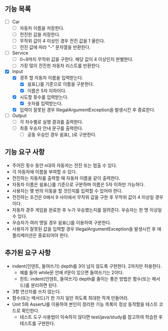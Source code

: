 ## 기능 목록
- [ ] Car
  - [ ] 자동차 이름을 저장한다.
  - [ ] 전진한 값을 저장한다.
  - [ ] 무작위 값이 4 이상인 경우 전진 값을 1 올린다.
  - [ ] 전진 값에 따라 "-" 문자열을 반환한다.

- [ ] Service
  - [ ] 0~9까지 무작위 값을 구한다. 해당 값이 4 이상인지 판별한다.
  - [ ] 가장 많이 전진한 자동차 리스트를 반환한다.

- [X] Input
  - [X] 경주 할 자동차 이름을 입력받는다.
    - [X] 쉼표(,)를 기준으로 이름을 구분한다.
    - [X] 이름은 5자 이하이다.
  - [X] 시도할 횟수를 입력받는다.
    - [X] 숫자를 입력받는다. 
  - [X] 입력이 잘못된 경우 IllegalArgumentException을 발생시킨 후 종료한다.

- [ ] Output
  - [ ] 각 차수별로 실행 결과를 출력한다.
  - [ ] 최종 우승자 안내 문구를 출력한다.
    - [ ] 공동 우승인 경우 쉼표(, )로 구분한다. 

## 기능 요구 사항
- 주어진 횟수 동안 n대의 자동차는 전진 또는 멈출 수 있다.  
- 각 자동차에 이름을 부여할 수 있다.  
- 전진하는 자동차를 출력할 때 자동차 이름을 같이 출력한다.
- 자동차 이름은 쉼표(,)를 기준으로 구분하며 이름은 5자 이하만 가능하다.  
- 사용자는 몇 번의 이동을 할 것인지를 입력할 수 있어야 한다.  
- 전진하는 조건은 0에서 9 사이에서 무작위 값을 구한 후 무작위 값이 4 이상일 경우이다.  
- 자동차 경주 게임을 완료한 후 누가 우승했는지를 알려준다. 우승자는 한 명 이상일 수 있다.  
- 우승자가 여러 명일 경우 쉼표(,)를 이용하여 구분한다.  
- 사용자가 잘못된 값을 입력할 경우 IllegalArgumentException을 발생시킨 후 애플리케이션은 종료되어야 한다.

## 추가된 요구 사항
- indent(인덴트, 들여쓰기) depth를 3이 넘지 않도록 구현한다. 2까지만 허용한다.
  - 예를 들어 while문 안에 if문이 있으면 들여쓰기는 2이다.
  - 힌트: indent(인덴트, 들여쓰기) depth를 줄이는 좋은 방법은 함수(또는 메서드)를 분리하면 된다.
- 3항 연산자를 쓰지 않는다.  
- 함수(또는 메서드)가 한 가지 일만 하도록 최대한 작게 만들어라.  
- Unit 5와 AssertJ를 이용하여 본인이 정리한 기능 목록이 정상 동작함을 테스트 코드로 확인한다.  
  - 테스트 도구 사용법이 익숙하지 않다면 test/java/study를 참고하여 학습한 후 테스트를 구현한다.